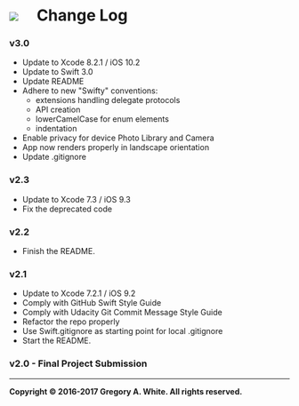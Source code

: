 # ![][AppIcon]&nbsp;&nbsp;&nbsp;&nbsp;&nbsp;Change Log

### v3.0
* Update to Xcode 8.2.1 / iOS 10.2
* Update to Swift 3.0
* Update README
* Adhere to new "Swifty" conventions: 
  - extensions handling delegate protocols
  - API creation
  - lowerCamelCase for enum elements
  - indentation
* Enable privacy for device Photo Library and Camera
* App now renders properly in landscape orientation
* Update .gitignore

### v2.3
* Update to Xcode 7.3 / iOS 9.3
* Fix the deprecated code

### v2.2
* Finish the README.

### v2.1
* Update to Xcode 7.2.1 / iOS 9.2
* Comply with GitHub Swift Style Guide
* Comply with Udacity Git Commit Message Style Guide
* Refactor the repo properly
* Use Swift.gitignore as starting point for local .gitignore
* Start the README.

### v2.0 - Final Project Submission

---
**Copyright © 2016-2017 Gregory A. White. All rights reserved.**



[AppIcon]:  ../images/MemeMeAppIcon_80.png

